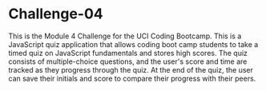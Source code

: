 # Challenge-04
This is the Module 4 Challenge for the UCI Coding Bootcamp.
This is a JavaScript quiz application that allows coding boot camp students to take a timed quiz on JavaScript fundamentals and stores high scores. The quiz consists of multiple-choice questions, and the user's score and time are tracked as they progress through the quiz. At the end of the quiz, the user can save their initials and score to compare their progress with their peers.